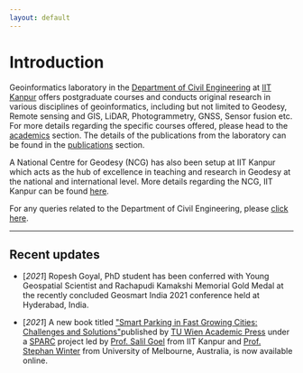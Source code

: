 ```yaml
---
layout: default
---
```

# Introduction
Geoinformatics laboratory in the [Department of Civil Engineering](https://www.iitk.ac.in/ce) at [IIT Kanpur](https://www.iitk.ac.in) offers postgraduate courses and conducts original research in various disciplines of geoinformatics, including but not limited to Geodesy, Remote sensing and GIS, LiDAR, Photogrammetry, GNSS, Sensor fusion etc. For more details regarding the specific courses offered, please head to the [academics](./academics.html) section. The details of the publications from the laboratory can be found in the [publications](./publications.html) section.

A National Centre for Geodesy (NCG) has also been setup at IIT Kanpur which acts as the hub of excellence in teaching and research in Geodesy at the national and international level. More details regarding the NCG, IIT Kanpur can be found [here](https://www.iitk.ac.in/ncg/).

For any queries related to the Department of Civil Engineering, please [click here](https://www.iitk.ac.in/ce/contact).

* * *
## Recent updates

* [*2021*] Ropesh Goyal, PhD student has been conferred with Young Geospatial Scientist and Rachapudi Kamakshi Memorial Gold Medal at the recently concluded Geosmart India 2021 conference held at Hyderabad, India.

* [*2021*] A new book titled ["Smart Parking in Fast Growing Cities: Challenges and Solutions"](https://www.tuwien.at/academicpress/en/product/smart-parking-in-fast-growing-cities-ebook/)published by [TU Wien Academic Press](https://www.tuwien.at/academicpress/) under a [SPARC](https://sparc.iitkgp.ac.in/detailpage.php?id=318) project led by [Prof. Salil Goel](https://iitk.ac.in/new/salil-goel) from IIT Kanpur and [Prof. Stephan Winter](https://people.eng.unimelb.edu.au/winter/) from University of Melbourne, Australia, is now available online.

